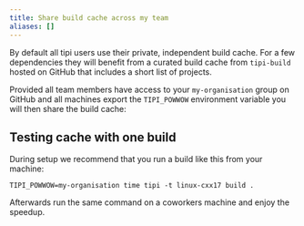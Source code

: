 ```yaml
---
title: Share build cache across my team
aliases: []
---
```


By default all tipi users use their private, independent build cache.
For a few dependencies they will benefit from a curated build cache from `tipi-build` hosted on GitHub that includes a short list of projects.

Provided all team members have access to your `my-organisation` group on GitHub and all machines export the `TIPI_POWWOW` environment variable you will then share the build cache:

## Testing cache with one build

During setup we recommend that you run a build like this from your machine:

```
TIPI_POWWOW=my-organisation time tipi -t linux-cxx17 build .
```

Afterwards run the same command on a coworkers machine and enjoy the speedup.
